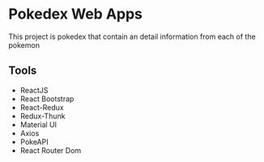 # Pokedex Web Apps

This project is pokedex that contain an detail information from each of the pokemon

## Tools

- ReactJS
- React Bootstrap
- React-Redux
- Redux-Thunk
- Material UI
- Axios
- PokeAPI
- React Router Dom


